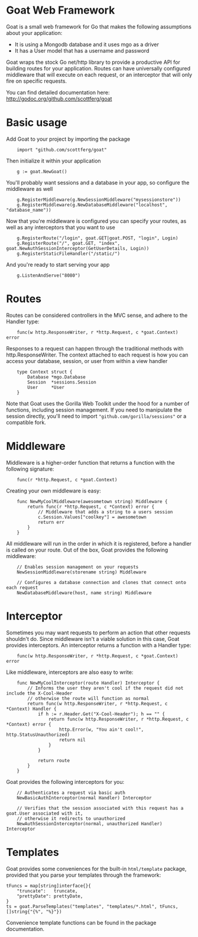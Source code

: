 Goat Web Framework
==================

Goat is a small web framework for Go that makes the following assumptions about your application:

* It is using a Mongodb database and it uses mgo as a driver
* It has a User model that has a username and password

Goat wraps the stock Go net/http library to provide a productive API for building routes for your application.
Routes can have universally configured middleware that will execute on each request, or an interceptor
that will only fire on specific requests.

You can find detailed documentation here: http://godoc.org/github.com/scottferg/goat

# Basic usage

Add Goat to your project by importing the package

        import "github.com/scottferg/goat"

Then initialize it within your application

        g := goat.NewGoat()

You'll probably want sessions and a database in your app, so configure the middleware as well

        g.RegisterMiddleware(g.NewSessionMiddleware("mysessionstore"))
	    g.RegisterMiddleware(g.NewDatabaseMiddleware("localhost", "database_name"))

Now that you're middleware is configured you can specify your routes, as well as any interceptors that you
want to use

        g.RegisterRoute("/login", goat.GET|goat.POST, "login", Login)
        g.RegisterRoute("/", goat.GET, "index", goat.NewAuthSessionInterceptor(GetUserDetails, Login))
        g.RegisterStaticFileHandler("/static/")

And you're ready to start serving your app

        g.ListenAndServe("8080")

# Routes

Routes can be considered controllers in the MVC sense, and adhere to the Handler type:

        func(w http.ResponseWriter, r *http.Request, c *goat.Context) error

Responses to a request can happen through the traditional methods with http.ResponseWriter. The context attached to each 
request is how you can access your database, session, or user from within a view handler

        type Context struct {
            Database *mgo.Database
            Session  *sessions.Session
            User     *User
        }

Note that Goat uses the Gorilla Web Toolkit under the hood for a number of functions, including
session management. If you need to manipulate the session directly, you'll need to import `"github.com/gorilla/sessions"`
or a compatible fork.

# Middleware

Middleware is a higher-order function that returns a function with the following signature:

        func(r *http.Request, c *goat.Context)

Creating your own middleware is easy:

        func NewMyCoolMiddleware(awesometown string) Middleware {
            return func(r *http.Request, c *Context) error {
                // Middleware that adds a string to a users session
                c.Session.Values["coolkey"] = awesometown
                return err
            }
        }

All middleware will run in the order in which it is registered, before a handler is called on your route.
Out of the box, Goat provides the following middleware:

        // Enables session management on your requests
        NewSessionMiddleware(storename string) Middleware

        // Configures a database connection and clones that connect onto each request
        NewDatabaseMiddleware(host, name string) Middleware

# Interceptor

Sometimes you may want requests to perform an action that other requests shouldn't do. Since middleware isn't a
viable solution in this case, Goat provides interceptors. An interceptor returns a function with a Handler
type:

        func(w http.ResponseWriter, r *http.Request, c *goat.Context) error

Like middleware, interceptors are also easy to write:

        func NewMyCoolInterceptor(route Handler) Interceptor {
            // Informs the user they aren't cool if the request did not include the X-Cool-Header
            // otherwise the route will function as normal
            return func(w http.ResponseWriter, r *http.Request, c *Context) Handler {
                if h := r.Header.Get("X-Cool-Header"); h == "" {
                    return func(w http.ResponseWriter, r *http.Request, c *Context) error {
                        http.Error(w, "You ain't cool!", http.StatusUnauthorized)
                        return nil
                    }
                }

                return route
            }
        }

Goat provides the following interceptors for you:

        // Authenticates a request via basic auth
        NewBasicAuthInterceptor(normal Handler) Interceptor

        // Verifies that the session associated with this request has a goat.User associated with it,
        // otherwise it redirects to unauthorized
        NewAuthSessionInterceptor(normal, unauthorized Handler) Interceptor

# Templates

Goat provides some conveniences for the built-in `html/template` package, provided that you
parse your templates through the framework:

	tFuncs = map[string]interface{}{
		"truncate":   truncate,
		"prettyDate": prettyDate,
	}
	ts = goat.ParseTemplates("templates", "templates/*.html", tFuncs, []string{"{%", "%}"})

Convenience template functions can be found in the package documentation.
